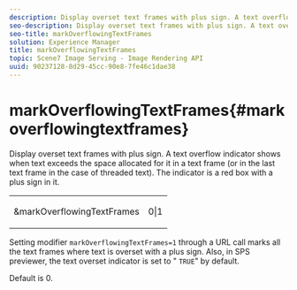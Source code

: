 ```yaml
---
description: Display overset text frames with plus sign. A text overflow indicator shows when text exceeds the space allocated for it in a text frame (or in the last text frame in the case of threaded text). The indicator is a red box with a plus sign in it.
seo-description: Display overset text frames with plus sign. A text overflow indicator shows when text exceeds the space allocated for it in a text frame (or in the last text frame in the case of threaded text). The indicator is a red box with a plus sign in it.
seo-title: markOverflowingTextFrames
solution: Experience Manager
title: markOverflowingTextFrames
topic: Scene7 Image Serving - Image Rendering API
uuid: 90237128-8d29-45cc-90e8-7fe46c1dae38
---
```


# markOverflowingTextFrames{#markoverflowingtextframes}

Display overset text frames with plus sign. A text overflow indicator shows when text exceeds the space allocated for it in a text frame (or in the last text frame in the case of threaded text). The indicator is a red box with a plus sign in it.

<table id="simpletable_F17FD29EB52043BF9000923ED5195A26"> 
 <tr class="strow"> 
  <td class="stentry"> <p><span class="codeph"> &amp;markOverflowingTextFrames</span> </p> </td> 
  <td class="stentry"> <p>0|1 </p></td> 
 </tr> 
</table>

Setting modifier `markOverflowingTextFrames=1` through a URL call marks all the text frames where text is overset with a plus sign. Also, in SPS previewer, the text overset indicator is set to " `TRUE`" by default.

Default is 0. 
